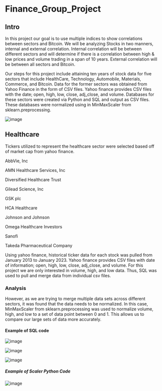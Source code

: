 # Finance_Group_Project

## Intro 
In this project our goal is to use multiple indices to show correlations between sectors and Bitcoin. We will be analyzing Stocks in two manners, internal and external correlation. Internal correlation will be between different sectors and will determine if there is a correlation between high & low prices and volume trading in a span of 10 years.  External correlation will be between all sectors and Bitcoin. 

Our steps for this project include attaining ten years of stock data for five sectors that include HealthCare, Technology, Automobile, Materials, Commerce, and Bitcoin. Data for the former sectors was obtained from Yahoo Finance in the form of CSV files. Yahoo finance provides CSV files with the date; open, high, low, close, adj_close, and volume.
Databases for these sectors were created via Python and SQL and output as CSV files. These databases were normalized using in MinMaxScaler from sklearn.preprocessing.

![image](https://user-images.githubusercontent.com/111551902/215545453-294fd740-6eb2-49e7-91cd-9242850460ad.png)


## Healthcare 
Tickers utilized to represent the healthcare sector were selected based off of market cap from yahoo finance. 

AbbVie, Inc

AMN Healthcare Services, Inc

Diversified Healthcare Trust

Gilead Science, Inc

GSK plc

HCA Healthcare

Johnson and Johnson

Omega Healthcare Investors

Sanofi

Takeda Pharmaceutical Company


Using yahoo finance, historical ticker data for each stock was pulled from January 2013 to January 2023. Yahoo finance provides CSV files with date of information; open, high, low, close, adj_close, and volume. For this project we are only interested in volume, high, and low data. Thus, SQL was used to pull and merge data from individual csv files.

### Analysis
However, as we are trying to merge multiple data sets across different sectors, it was found that the data needs to be normalized. In this case, MinMaxScaler from sklearn.preprocessing was used to normalize volume, high, and low to a set of data point between 0 and 1. This allows us to compare our large sets of data more accurately. 


#### Example of SQL code
![image](https://user-images.githubusercontent.com/111551902/215550526-b165cd11-5f66-4d3e-bdb6-b6219f3e86ea.png)



![image](https://user-images.githubusercontent.com/111551902/215550673-7c94624a-c978-4459-9b41-eb230d3ffcb5.png)


![image](https://user-images.githubusercontent.com/111551902/215550777-90f6b81f-9d7a-4148-b217-92432f40196c.png)



##### Example of Scaler Python Code
![image](https://user-images.githubusercontent.com/111551902/215550861-6cc1a42d-ac4f-4481-a7e0-7d22ac7d2240.png)

